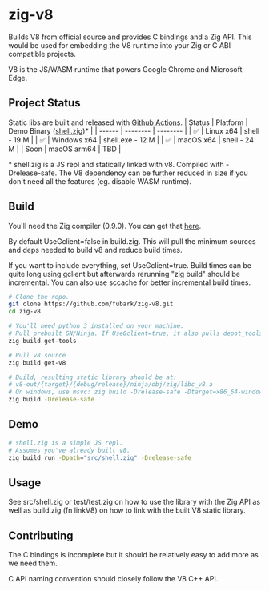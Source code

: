 # zig-v8

Builds V8 from official source and provides C bindings and a Zig API. This would be used for embedding the V8 runtime into your Zig or C ABI compatible projects.

V8 is the JS/WASM runtime that powers Google Chrome and Microsoft Edge.

## Project Status
Static libs are built and released with [Github Actions](https://github.com/fubark/zig-v8/actions).
| Status | Platform | Demo Binary ([shell.zig](https://github.com/fubark/zig-v8/blob/master/src/shell.zig))* |
| ------ | -------- | -------- |
| ✅ | Linux x64 | shell - 19 M |
| ✅ | Windows x64 | shell.exe - 12 M |
| ✅ | macOS x64 | shell - 24 M |
| Soon | macOS arm64 | TBD |

\* shell.zig is a JS repl and statically linked with v8. Compiled with -Drelease-safe. The V8 dependency can be further reduced in size if you don't need all the features (eg. disable WASM runtime).

## Build
You'll need the Zig compiler (0.9.0). You can get that [here](https://ziglang.org/download/).

By default UseGclient=false in build.zig. This will pull the minimum sources and deps needed to build v8 and reduce build times.

If you want to include everything, set UseGclient=true. Build times can be quite long using gclient but afterwards rerunning "zig build" should be incremental. You can also use sccache for better incremental build times.

```sh
# Clone the repo.
git clone https://github.com/fubark/zig-v8.git
cd zig-v8

# You'll need python 3 installed on your machine.
# Pull prebuilt GN/Ninja. If UseGclient=true, it also pulls depot_tools.
zig build get-tools

# Pull v8 source
zig build get-v8

# Build, resulting static library should be at:
# v8-out/{target}/{debug/release}/ninja/obj/zig/libc_v8.a
# On windows, use msvc: zig build -Drelease-safe -Dtarget=x86_64-windows-msvc
zig build -Drelease-safe
```
## Demo
```sh
# shell.zig is a simple JS repl.
# Assumes you've already built v8.
zig build run -Dpath="src/shell.zig" -Drelease-safe
```

## Usage

See src/shell.zig or test/test.zig on how to use the library with the Zig API as well as build.zig (fn linkV8) on how to link with the built V8 static library.

## Contributing

The C bindings is incomplete but it should be relatively easy to add more as we need them.

C API naming convention should closely follow the V8 C++ API.
